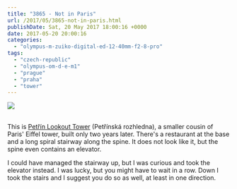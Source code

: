 ```yaml
---
title: "3865 - Not in Paris"
url: /2017/05/3865-not-in-paris.html
publishDate: Sat, 20 May 2017 18:00:16 +0000
date: 2017-05-20 20:00:16
categories: 
  - "olympus-m-zuiko-digital-ed-12-40mm-f2-8-pro"
tags: 
  - "czech-republic"
  - "olympus-om-d-e-m1"
  - "prague"
  - "praha"
  - "tower"
---
```

<div class="container">
<div class="center"><a target="_blank" href="https://d25zfm9zpd7gm5.cloudfront.net/1200x1200/2016/20161024_133707_lr.jpg"><img class="webfeedsFeaturedVisual" src="https://d25zfm9zpd7gm5.cloudfront.net/0600x0600/2016/20161024_133707_lr.jpg" /></a></div>
</div>
<br />

This is <a href="https://www.pragueexperience.com/places.asp?PlaceID=604" target="_blank">Pet&#345;&iacute;n Lookout Tower</a> (Pet&#345;&iacute;nsk&aacute; rozhledna), a smaller cousin of Paris' Eiffel tower, built only two years later. There's a restaurant at the base and a long spiral stairway along the spine. It does not look like it, but the spine even contains an elevator.

I could have managed the stairway up, but I was curious and took the elevator instead. I was lucky, but you might have to wait in a row. Down I took the stairs and I suggest you do so as well, at least in one direction.
